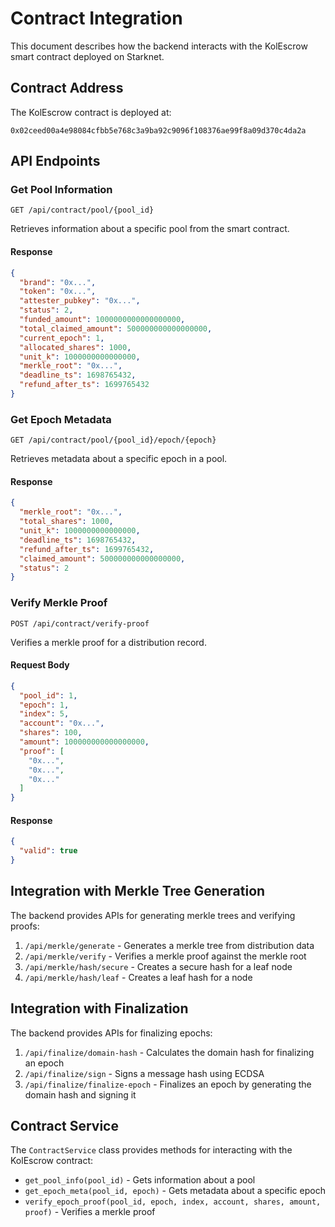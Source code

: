 # Contract Integration

This document describes how the backend interacts with the KolEscrow smart contract deployed on Starknet.

## Contract Address

The KolEscrow contract is deployed at:
```
0x02ceed00a4e98084cfbb5e768c3a9ba92c9096f108376ae99f8a09d370c4da2a
```

## API Endpoints

### Get Pool Information

```
GET /api/contract/pool/{pool_id}
```

Retrieves information about a specific pool from the smart contract.

#### Response

```json
{
  "brand": "0x...",
  "token": "0x...",
  "attester_pubkey": "0x...",
  "status": 2,
  "funded_amount": 1000000000000000000,
  "total_claimed_amount": 500000000000000000,
  "current_epoch": 1,
  "allocated_shares": 1000,
  "unit_k": 1000000000000000,
  "merkle_root": "0x...",
  "deadline_ts": 1698765432,
  "refund_after_ts": 1699765432
}
```

### Get Epoch Metadata

```
GET /api/contract/pool/{pool_id}/epoch/{epoch}
```

Retrieves metadata about a specific epoch in a pool.

#### Response

```json
{
  "merkle_root": "0x...",
  "total_shares": 1000,
  "unit_k": 1000000000000000,
  "deadline_ts": 1698765432,
  "refund_after_ts": 1699765432,
  "claimed_amount": 500000000000000000,
  "status": 2
}
```

### Verify Merkle Proof

```
POST /api/contract/verify-proof
```

Verifies a merkle proof for a distribution record.

#### Request Body

```json
{
  "pool_id": 1,
  "epoch": 1,
  "index": 5,
  "account": "0x...",
  "shares": 100,
  "amount": 100000000000000000,
  "proof": [
    "0x...",
    "0x...",
    "0x..."
  ]
}
```

#### Response

```json
{
  "valid": true
}
```

## Integration with Merkle Tree Generation

The backend provides APIs for generating merkle trees and verifying proofs:

1. `/api/merkle/generate` - Generates a merkle tree from distribution data
2. `/api/merkle/verify` - Verifies a merkle proof against the merkle root
3. `/api/merkle/hash/secure` - Creates a secure hash for a leaf node
4. `/api/merkle/hash/leaf` - Creates a leaf hash for a node

## Integration with Finalization

The backend provides APIs for finalizing epochs:

1. `/api/finalize/domain-hash` - Calculates the domain hash for finalizing an epoch
2. `/api/finalize/sign` - Signs a message hash using ECDSA
3. `/api/finalize/finalize-epoch` - Finalizes an epoch by generating the domain hash and signing it

## Contract Service

The `ContractService` class provides methods for interacting with the KolEscrow contract:

- `get_pool_info(pool_id)` - Gets information about a pool
- `get_epoch_meta(pool_id, epoch)` - Gets metadata about a specific epoch
- `verify_epoch_proof(pool_id, epoch, index, account, shares, amount, proof)` - Verifies a merkle proof
